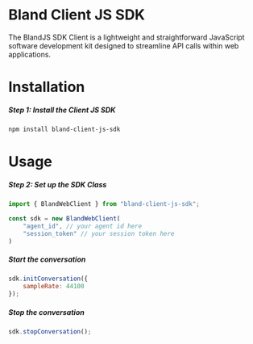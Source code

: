 # Bland Client JS SDK

The BlandJS SDK Client is a lightweight and straightforward JavaScript software development kit designed to streamline API calls within web applications.

# Installation

##### Step 1: Install the Client JS SDK

```bash
npm install bland-client-js-sdk
```

# Usage

##### Step 2: Set up the SDK Class

```javascript
import { BlandWebClient } from "bland-client-js-sdk";

const sdk = new BlandWebClient(
    "agent_id", // your agent id here
    "session_token" // your session token here
)
```

##### Start the conversation

```javascript
sdk.initConversation({
    sampleRate: 44100
});
```

##### Stop the conversation

```javascript
sdk.stopConversation();
```